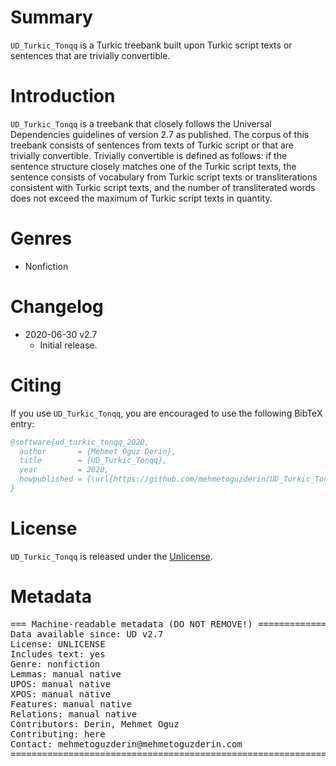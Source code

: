 # Summary

`UD_Turkic_Tonqq` is a Turkic treebank built upon Turkic script texts or sentences that are trivially convertible.


# Introduction

`UD_Turkic_Tonqq` is a treebank that closely follows the Universal Dependencies guidelines of version 2.7 as published.
The corpus of this treebank consists of sentences from texts of Turkic script or that are trivially convertible.
Trivially convertible is defined as follows: if the sentence structure closely matches one of the Turkic script texts,
the sentence consists of vocabulary from Turkic script texts or transliterations consistent with Turkic script texts,
and the number of transliterated words does not exceed the maximum of Turkic script texts in quantity.


# Genres

* Nonfiction


# Changelog

* 2020-06-30 v2.7
  * Initial release.


# Citing

If you use `UD_Turkic_Tonqq`, you are encouraged to use the following BibTeX entry:

```BibTeX
@software{ud_turkic_tonqq_2020,
  author       = {Mehmet Oguz Derin},
  title        = {UD_Turkic_Tonqq},
  year         = 2020,
  howpublished = {\url{https://github.com/mehmetoguzderin/UD_Turkic_Tonqq}}
}
```


# License

`UD_Turkic_Tonqq` is released under the [Unlicense](LICENSE.md).


# Metadata

<pre>
=== Machine-readable metadata (DO NOT REMOVE!) ================================
Data available since: UD v2.7
License: UNLICENSE
Includes text: yes
Genre: nonfiction
Lemmas: manual native
UPOS: manual native
XPOS: manual native
Features: manual native
Relations: manual native
Contributors: Derin, Mehmet Oguz
Contributing: here
Contact: mehmetoguzderin@mehmetoguzderin.com
===============================================================================
</pre>

